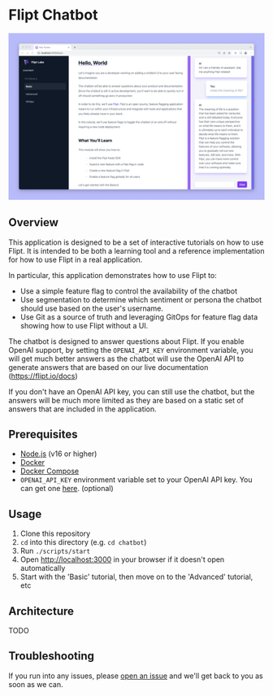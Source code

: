 # Flipt Chatbot

![Flipt Chatbot](../images/chatbot.png)

## Overview

This application is designed to be a set of interactive tutorials on how to use Flipt. It is intended to be both a learning tool and a reference implementation for how to use Flipt in a real application.

In particular, this application demonstrates how to use Flipt to:

- Use a simple feature flag to control the availability of the chatbot
- Use segmentation to determine which sentiment or persona the chatbot should use based on the user's username.
- Use Git as a source of truth and leveraging GitOps for feature flag data showing how to use Flipt without a UI.

The chatbot is designed to answer questions about Flipt. If you enable OpenAI support, by setting the `OPENAI_API_KEY` environment variable, you will get much better answers as the chatbot will use the OpenAI API to generate answers that are based on our live documentation (<https://flipt.io/docs>)

If you don't have an OpenAI API key, you can still use the chatbot, but the answers will be much more limited as they are based on a static set of answers that are included in the application.

## Prerequisites

- [Node.js](https://nodejs.org/en/download/) (v16 or higher)
- [Docker](https://docs.docker.com/get-docker/)
- [Docker Compose](https://docs.docker.com/compose/install/)
- `OPENAI_API_KEY` environment variable set to your OpenAI API key. You can get one [here](https://beta.openai.com/). (optional)

## Usage

1. Clone this repository
1. `cd` into this directory (e.g. `cd chatbot`)
1. Run `./scripts/start`
1. Open <http://localhost:3000> in your browser if it doesn't open automatically
1. Start with the 'Basic' tutorial, then move on to the 'Advanced' tutorial, etc

## Architecture

TODO

## Troubleshooting

If you run into any issues, please [open an issue](https://github.com/flipt-io/labs/issues/new&labels=chatbot) and we'll get back to you as soon as we can.
